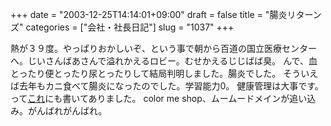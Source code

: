 +++
date = "2003-12-25T14:14:01+09:00"
draft = false
title = "腸炎リターンズ"
categories = ["会社・社長日記"]
slug = "1037"
+++

熱が３９度。やっぱりおかしいぞ、という事で朝から百道の国立医療センターへ。じいさんばあさんで溢れかえるロビー。むせかえるじじばば臭。
んで、血とったり便とったり尿とったりして結局判明しました。腸炎でした。
そういえば去年もカニ食べて腸炎になったのでした。学習能力0。
健康管理は大事です。って<a href="http://www.amazon.co.jp/exec/obidos/ASIN/4797325402/qid=1072198696/249-8116627-4337931">これ</a>にも書いてありました。
color me shop、ムームードメインが追い込み。がんばれがんばれ。
